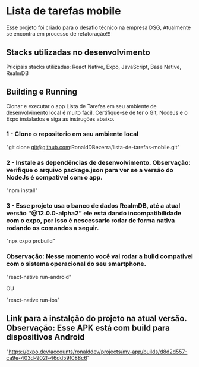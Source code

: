# Lista de tarefas mobile
Esse projeto foi criado para o desafio técnico na empresa DSG, Atualmente se encontra em processo de refatoração!!!
## Stacks utilizadas no desenvolvimento
Pricipais stacks utilizadas: React Native, Expo, JavaScript, Base Native, RealmDB
## Building e Running
Clonar e executar o app Lista de Tarefas em seu ambiente de desenvolvimento local é muito fácil. Certifique-se de ter o Git, NodeJs e o Expo instalados e siga as instruções abaixo. 
  
  
 ### 1 - Clone o repositorio em seu ambiente local
  
  
  "git clone git@github.com:RonaldDBezerra/lista-de-tarefas-mobile.git"
  
  
 ### 2 - Instale as dependências de desenvolvimento. Observação: verifique o arquivo package.json para ver se a versão do NodeJs é compativel com o app.
  
  
  "npm install"
  
  
  ### 3 - Esse projeto usa o banco de dados RealmDB, até a atual versão "@12.0.0-alpha2" ele está dando incompatibilidade com o expo, por isso é nescessario rodar de forma nativa rodando os comandos a seguir.
  
  
  "npx expo prebuild"
  
  
  ### Observação: Nesse momento você vai rodar a build compativel com o sistema operacional do seu smartphone.
  
  
  "react-native run-android"
  
  
  OU
  
  
  "react-native run-ios"
  
  
  ## Link para a instalção do projeto na atual versão. Observação: Esse APK está com build para dispositivos Android
  
  
  "https://expo.dev/accounts/ronalddev/projects/my-app/builds/d8d2d557-ca9e-403d-902f-46dd59f088c6"
